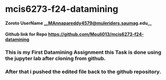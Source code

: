 # mcis6273-f24-datamining
#### Zoroto UserName __MAnnapareddy4579@muleriders.saumag.edu__
#### Github link for Repo  <https://github.com/Mouli013/mcis6273-f24-datamining>

### This is my First Datamining Assignment this Task is done using the jupyter lab after cloning from github.
### After that i pushed the edited file back to the github repository.  
